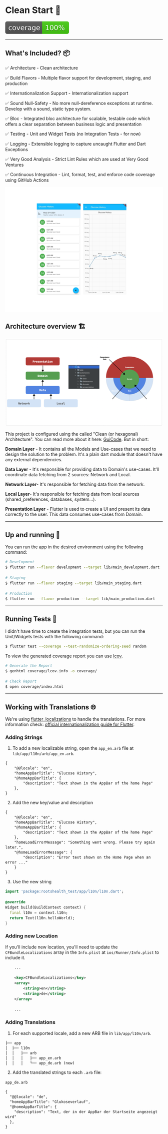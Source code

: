 # Clean Start  🤖

![coverage][coverage_badge]

---

## What's Included? 📦

✅  Architecture - Clean architecture

✅  Build Flavors - Multiple flavor support for development, staging, and production

✅  Internationalization Support - Internationalization support

✅  Sound Null-Safety - No more null-dereference exceptions at runtime. Develop with a sound, static type system.

✅  Bloc - Integrated bloc architecture for scalable, testable code which offers a clear separation between business logic and presentation

✅  Testing - Unit and Widget Tests (no Integration Tests - for now)

✅  Logging - Extensible logging to capture uncaught Flutter and Dart Exceptions

✅  Very Good Analysis - Strict Lint Rules which are used at Very Good Ventures

✅  Continuous Integration - Lint, format, test, and enforce code coverage using GitHub Actions

![architecture](./art/app4.png?raw=true)

## Architecture overview 🏗️

![architecture](./art/arch.png?raw=true)

This project is configured using the called "Clean (or hexagonal) Architecture". You can read more about it here: [GuiCode][gui_code]. But in short:

**Domain Layer** - It contains all the Models and Use-cases that we need to design the solution to the problem. It's a plain dart module that doesn't have any external dependencies.

**Data Layer** - It's responsible for providing data to Domain's use-cases. It'll coordinate data fetching from 2 sources: Network and Local.

**Network Layer**- It's responsible for fetching data from the network.

**Local Layer**- It's responsible for fetching data from local sources (shared_preferences, databases, system...).

**Presentation Layer** - Flutter is used to create a UI and present its data correctly to the user. This data consumes use-cases from Domain.

---

## Up and running 🚀

You can run the app in the desired environment using the following command:

```sh
# Development
$ flutter run --flavor development --target lib/main_development.dart

# Staging
$ flutter run --flavor staging --target lib/main_staging.dart

# Production
$ flutter run --flavor production --target lib/main_production.dart
```

---

## Running Tests 🧪

I didn't have time to create the integration tests, but you can run the Unit/Widgets tests with the following command:

```sh
$ flutter test --coverage --test-randomize-ordering-seed random
```

To view the generated coverage report you can use [lcov](https://github.com/linux-test-project/lcov).

```sh
# Generate the Report
$ genhtml coverage/lcov.info -o coverage/

# Check Report
$ open coverage/index.html
```

---

## Working with Translations 🌐

We're using [flutter_localizations][flutter_localizations_link] to handle the translations. For more information check: [official internationalization guide for Flutter][internationalization_link].

### Adding Strings

1. To add a new localizable string, open the `app_en.arb` file at `lib/app/l10n/arb/app_en.arb`.

```arb
{
    "@@locale": "en",
    "homeAppBarTitle": "Glucose History",
    "@homeAppBarTitle": {
        "description": "Text shown in the AppBar of the home Page"
    },
}
```

2. Add the new key/value and description

```arb
{
    "@@locale": "en",
    "homeAppBarTitle": "Glucose History",
    "@homeAppBarTitle": {
        "description": "Text shown in the AppBar of the home Page"
    },
    "homeLoadErrorMessage": "Something went wrong. Please try again later.",
    "@homeLoadErrorMessage": {
        "description": "Error text shown on the Home Page when an error ..."
    }
}
```

3. Use the new string

```dart
import 'package:rootshealth_test/app/l10n/l10n.dart';

@override
Widget build(BuildContext context) {
  final l10n = context.l10n;
  return Text(l10n.helloWorld);
}
```

### Adding new Location

If you'll include new location, you'll need to update the `CFBundleLocalizations` array in the `Info.plist` at `ios/Runner/Info.plist` to include it.

```xml
    ...

    <key>CFBundleLocalizations</key>
	<array>
		<string>en</string>
		<string>de</string>
	</array>

    ...
```

### Adding Translations

1. For each supported locale, add a new ARB file in `lib/app/l10n/arb`.

```
├── app
│  ├── l10n
│  │   ├── arb
│  │   │   ├── app_en.arb
│  │   │   └── app_de.arb (new)
```

2. Add the translated strings to each `.arb` file:

`app_de.arb`

```arb
{
  "@@locale": "de",
  "homeAppBarTitle": "Glukoseverlauf",
  "@homeAppBarTitle": {
    "description": "Text, der in der AppBar der Startseite angezeigt wird"
  },
}
```

[coverage_badge]: coverage_badge.svg
[flutter_localizations_link]: https://api.flutter.dev/flutter/flutter_localizations/flutter_localizations-library.html
[internationalization_link]: https://flutter.dev/docs/development/accessibility-and-localization/internationalization
[license_link]: https://opensource.org/licenses/MIT
[gui_code]: https://github.com/guilherme-v/flutter-clean-arch
